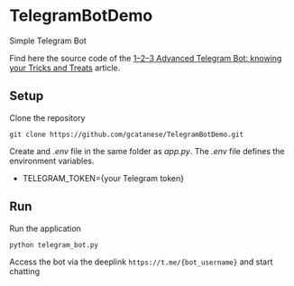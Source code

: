 # TelegramBotDemo
Simple Telegram Bot

Find here the source code of the [1–2–3 Advanced Telegram Bot: knowing your Tricks and Treats](https://beppecatanese.medium.com/twitter-direct-messages-like-a-pro-with-tweepy-48bc1cdade04) 
article.

## Setup

Clone the repository

```
git clone https://github.com/gcatanese/TelegramBotDemo.git
```

Create and *.env* file in the same folder as *app.py*. The *.env* file defines the environment variables.  

* TELEGRAM_TOKEN={your Telegram token}



## Run 
Run the application
```
python telegram_bot.py
```
Access the bot via the deeplink `https://t.me/{bot_username}` and start chatting
